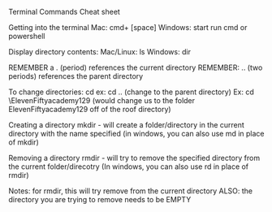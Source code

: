 Terminal Commands Cheat sheet

Getting into the terminal
Mac: cmd+ [space]
Windows: start run cmd or powershell

Display directory contents:
Mac/Linux: ls
Windows: dir

REMEMBER a . (period) references the current directory
REMEMBER: .. (two periods) references the parent directory

To change directories:
cd <pathTodestination> ex: cd .. (change to the parent directory)
Ex:  cd \ElevenFiftyacademy129 (would change us to the folder ElevenFiftyacademy129 off of the roof directory)

Creating a directory
mkdir <directoryname> - will create a folder/directory in the current directory with the name specified
(in windows, you can also use md in place of mkdir)

Removing a directory
rmdir <directoryName> - will try to remove the specified directory from the current folder/direcotry
(In windows, you can also use rd in place of rmdir)

Notes: for rmdir, this will try remove from the current directory
ALSO: the directory you are trying to remove needs to be EMPTY